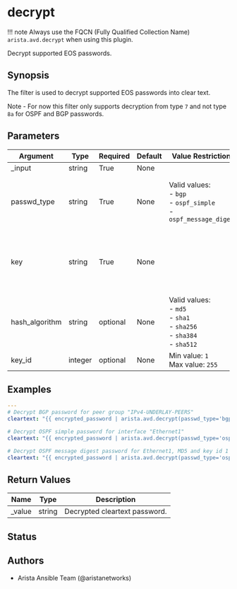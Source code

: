 <!--
  ~ Copyright (c) 2023 Arista Networks, Inc.
  ~ Use of this source code is governed by the Apache License 2.0
  ~ that can be found in the LICENSE file.
  -->

# decrypt

!!! note
    Always use the FQCN (Fully Qualified Collection Name) `arista.avd.decrypt` when using this plugin.

Decrypt supported EOS passwords.

## Synopsis

The filter is used to decrypt supported EOS passwords into clear text.

Note \- For now this filter only supports decryption from type <code>7</code> and not type <code>8a</code> for OSPF and BGP passwords.

## Parameters

| Argument | Type | Required | Default | Value Restrictions | Description |
| -------- | ---- | -------- | ------- | ------------------ | ----------- |
| _input | string | True | None |  | Encrypted EOS password. |
| passwd_type | string | True | None | Valid values:<br>- <code>bgp</code><br>- <code>ospf_simple</code><br>- <code>ospf_message_digest</code> | Type of password to decrypt.<br><code>bgp</code> and <code>ospf\_simple</code> requires the <em>password</em> and <em>key</em> inputs.<br><code>ospf\_message\_digest</code> requires the <em>password</em>, <em>key</em>, <em>hash\_algorithm</em>, <em>key\_id</em> inputs. |
| key | string | True | None |  | Encryption key. The value depends on the type of password.<br>For BGP passwords the key is the Neighbor IP or the BGP Peer Group Name in EOS.<br>For OSPF passwords the key is the interface name \(e.g., <code>Ethernet1</code>\). |
| hash_algorithm | string | optional | None | Valid values:<br>- <code>md5</code><br>- <code>sha1</code><br>- <code>sha256</code><br>- <code>sha384</code><br>- <code>sha512</code> | Hash algorithm to use with <em>passwd\_type\=\"ospf\_message\_digest\"</em>. |
| key_id | integer | optional | None | Min value: <code>1</code><br>Max value: <code>255</code> | Key ID to use with <em>passwd\_type\=\"ospf\_message\_digest\"</em>. |

## Examples

```yaml
---
# Decrypt BGP password for peer group "IPv4-UNDERLAY-PEERS"
cleartext: "{{ encrypted_password | arista.avd.decrypt(passwd_type='bgp', key='IPv4-UNDERLAY-PEERS') }}"

# Decrypt OSPF simple password for interface "Ethernet1"
cleartext: "{{ encrypted_password | arista.avd.decrypt(passwd_type='ospf_simple', key='Ethernet1') }}"

# Decrypt OSPF message digest password for Ethernet1, MD5 and key id 1
cleartext: "{{ encrypted_password | arista.avd.decrypt(passwd_type='ospf_message_digest', key='Ethernet1', hash_algorithm='md5', key_id='1') }}"
```

## Return Values

| Name | Type | Description |
| ---- | ---- | ----------- |
| _value | string | Decrypted cleartext password. |

## Status

## Authors

- Arista Ansible Team (@aristanetworks)

